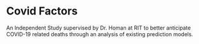 # Covid Factors
An Independent Study supervised by Dr. Homan at RIT to better anticipate
COVID-19 related deaths through an analysis of existing prediction models.
